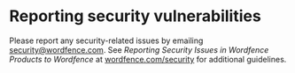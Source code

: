 # Reporting security vulnerabilities

Please report any security-related issues by emailing [security@wordfence.com](mailto:security@wordfence.com). See *Reporting Security Issues in Wordfence Products to Wordfence* at [wordfence.com/security](https://www.wordfence.com/security/) for additional guidelines.
